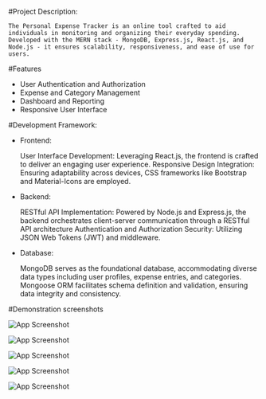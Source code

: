 #Project Description:

    The Personal Expense Tracker is an online tool crafted to aid individuals in monitoring and organizing their everyday spending. Developed with the MERN stack - MongoDB, Express.js, React.js, and Node.js - it ensures scalability, responsiveness, and ease of use for users.


#Features

- User Authentication and Authorization  
- Expense and Category Management
- Dashboard and Reporting
- Responsive User Interface

#Development Framework:

- Frontend:

    User Interface Development: Leveraging React.js, the frontend is crafted to deliver an engaging user experience.
    Responsive Design Integration: Ensuring adaptability across devices, CSS frameworks like Bootstrap and Material-Icons are employed.
- Backend:

    RESTful API Implementation: Powered by Node.js and Express.js, the backend orchestrates client-server communication through a RESTful API architecture
    Authentication and Authorization Security: Utilizing JSON Web Tokens (JWT) and middleware.
- Database:

    MongoDB serves as the foundational database, accommodating diverse data types including user profiles, expense entries, and categories. Mongoose ORM facilitates schema definition and validation, ensuring data integrity and consistency.


#Demonstration screenshots

![App Screenshot](https://i.postimg.cc/6qLR3WNt/Expense-Management-System-Brave-19-04-2023-11-08-53.png)

![App Screenshot](https://i.postimg.cc/DynLNXqZ/Expense-Management-System-Brave-19-04-2023-11-08-59.png)

![App Screenshot](https://i.postimg.cc/Dy6L3wgc/Expense-Management-System-Brave-19-04-2023-11-15-46.png)

![App Screenshot](https://i.postimg.cc/13YF47bn/Expense-Management-System-Brave-19-04-2023-11-15-54.png)

![App Screenshot](https://i.postimg.cc/rwpWV2Z2/Expense-Management-System-Brave-19-04-2023-11-16-01.png)
